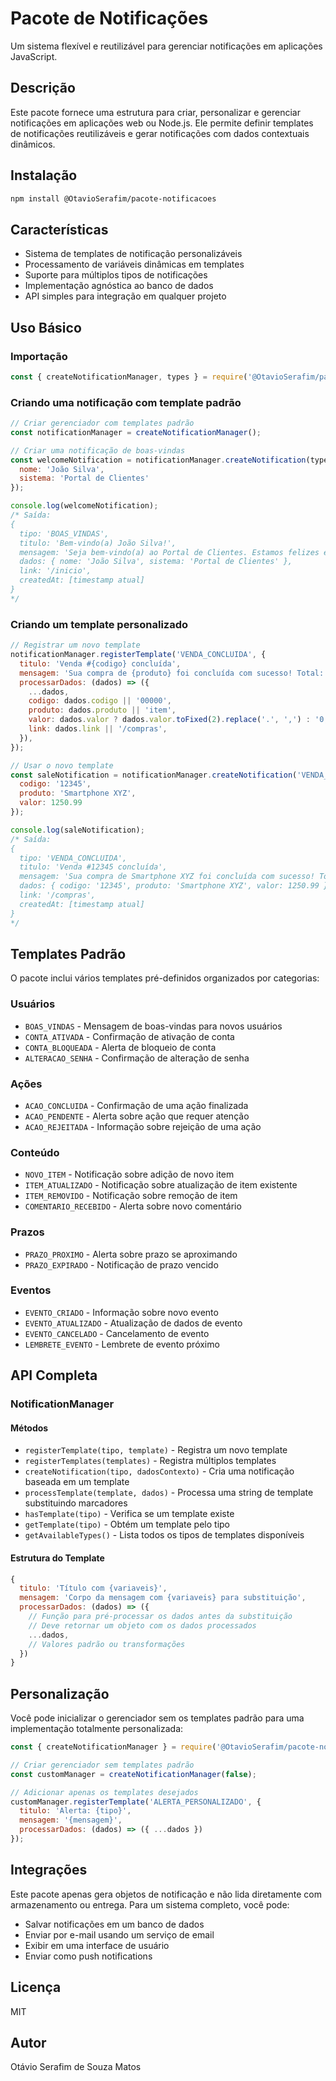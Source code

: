 # Pacote de Notificações

Um sistema flexível e reutilizável para gerenciar notificações em aplicações JavaScript.

## Descrição

Este pacote fornece uma estrutura para criar, personalizar e gerenciar notificações em aplicações web ou Node.js. Ele permite definir templates de notificações reutilizáveis e gerar notificações com dados contextuais dinâmicos.

## Instalação

```bash
npm install @OtavioSerafim/pacote-notificacoes
```

## Características

- Sistema de templates de notificação personalizáveis
- Processamento de variáveis dinâmicas em templates
- Suporte para múltiplos tipos de notificações
- Implementação agnóstica ao banco de dados
- API simples para integração em qualquer projeto

## Uso Básico

### Importação

```javascript
const { createNotificationManager, types } = require('@OtavioSerafim/pacote-notificacoes');
```

### Criando uma notificação com template padrão

```javascript
// Criar gerenciador com templates padrão
const notificationManager = createNotificationManager();

// Criar uma notificação de boas-vindas
const welcomeNotification = notificationManager.createNotification(types.BOAS_VINDAS, {
  nome: 'João Silva',
  sistema: 'Portal de Clientes'
});

console.log(welcomeNotification);
/* Saída:
{
  tipo: 'BOAS_VINDAS',
  titulo: 'Bem-vindo(a) João Silva!',
  mensagem: 'Seja bem-vindo(a) ao Portal de Clientes. Estamos felizes em ter você conosco!',
  dados: { nome: 'João Silva', sistema: 'Portal de Clientes' },
  link: '/inicio',
  createdAt: [timestamp atual]
}
*/
```

### Criando um template personalizado

```javascript
// Registrar um novo template
notificationManager.registerTemplate('VENDA_CONCLUIDA', {
  titulo: 'Venda #{codigo} concluída',
  mensagem: 'Sua compra de {produto} foi concluída com sucesso! Total: R$ {valor}',
  processarDados: (dados) => ({
    ...dados,
    codigo: dados.codigo || '00000',
    produto: dados.produto || 'item',
    valor: dados.valor ? dados.valor.toFixed(2).replace('.', ',') : '0,00',
    link: dados.link || '/compras',
  }),
});

// Usar o novo template
const saleNotification = notificationManager.createNotification('VENDA_CONCLUIDA', {
  codigo: '12345',
  produto: 'Smartphone XYZ',
  valor: 1250.99
});

console.log(saleNotification);
/* Saída:
{
  tipo: 'VENDA_CONCLUIDA',
  titulo: 'Venda #12345 concluída',
  mensagem: 'Sua compra de Smartphone XYZ foi concluída com sucesso! Total: R$ 1.250,99',
  dados: { codigo: '12345', produto: 'Smartphone XYZ', valor: 1250.99 },
  link: '/compras',
  createdAt: [timestamp atual]
}
*/
```

## Templates Padrão

O pacote inclui vários templates pré-definidos organizados por categorias:

### Usuários
- `BOAS_VINDAS` - Mensagem de boas-vindas para novos usuários
- `CONTA_ATIVADA` - Confirmação de ativação de conta
- `CONTA_BLOQUEADA` - Alerta de bloqueio de conta
- `ALTERACAO_SENHA` - Confirmação de alteração de senha

### Ações
- `ACAO_CONCLUIDA` - Confirmação de uma ação finalizada
- `ACAO_PENDENTE` - Alerta sobre ação que requer atenção
- `ACAO_REJEITADA` - Informação sobre rejeição de uma ação

### Conteúdo
- `NOVO_ITEM` - Notificação sobre adição de novo item
- `ITEM_ATUALIZADO` - Notificação sobre atualização de item existente
- `ITEM_REMOVIDO` - Notificação sobre remoção de item
- `COMENTARIO_RECEBIDO` - Alerta sobre novo comentário

### Prazos
- `PRAZO_PROXIMO` - Alerta sobre prazo se aproximando
- `PRAZO_EXPIRADO` - Notificação de prazo vencido

### Eventos
- `EVENTO_CRIADO` - Informação sobre novo evento
- `EVENTO_ATUALIZADO` - Atualização de dados de evento
- `EVENTO_CANCELADO` - Cancelamento de evento
- `LEMBRETE_EVENTO` - Lembrete de evento próximo

## API Completa

### NotificationManager

#### Métodos

- `registerTemplate(tipo, template)` - Registra um novo template
- `registerTemplates(templates)` - Registra múltiplos templates
- `createNotification(tipo, dadosContexto)` - Cria uma notificação baseada em um template
- `processTemplate(template, dados)` - Processa uma string de template substituindo marcadores
- `hasTemplate(tipo)` - Verifica se um template existe
- `getTemplate(tipo)` - Obtém um template pelo tipo
- `getAvailableTypes()` - Lista todos os tipos de templates disponíveis

#### Estrutura do Template

```javascript
{
  titulo: 'Título com {variaveis}',
  mensagem: 'Corpo da mensagem com {variaveis} para substituição',
  processarDados: (dados) => ({
    // Função para pré-processar os dados antes da substituição
    // Deve retornar um objeto com os dados processados
    ...dados,
    // Valores padrão ou transformações
  })
}
```

## Personalização

Você pode inicializar o gerenciador sem os templates padrão para uma implementação totalmente personalizada:

```javascript
const { createNotificationManager } = require('@OtavioSerafim/pacote-notificacoes');

// Criar gerenciador sem templates padrão
const customManager = createNotificationManager(false);

// Adicionar apenas os templates desejados
customManager.registerTemplate('ALERTA_PERSONALIZADO', {
  titulo: 'Alerta: {tipo}',
  mensagem: '{mensagem}',
  processarDados: (dados) => ({ ...dados })
});
```

## Integrações

Este pacote apenas gera objetos de notificação e não lida diretamente com armazenamento ou entrega. Para um sistema completo, você pode:

- Salvar notificações em um banco de dados
- Enviar por e-mail usando um serviço de email
- Exibir em uma interface de usuário
- Enviar como push notifications

## Licença

MIT

## Autor

Otávio Serafim de Souza Matos